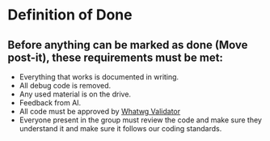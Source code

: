 # Definition of Done

## Before anything can be marked as done (Move post-it), these requirements must be met:

- Everything that works is documented in writing. 
- All debug code is removed. 
- Any used material is on the drive. 
- Feedback from AI.
- All code must be approved by [Whatwg Validator](https://whatwg.org/validator/)
- Everyone present in the group must review the code and make sure they understand it and make sure it follows our coding standards.



